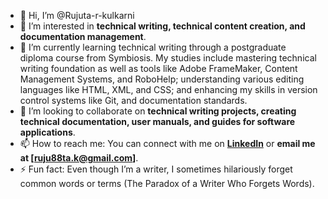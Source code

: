 - 👋 Hi, I’m @Rujuta-r-kulkarni
- 👀 I’m interested in **technical writing, technical content creation, and documentation management**.
- 🌱 I’m currently learning technical writing through a postgraduate diploma course from Symbiosis. My studies include mastering technical writing foundation as well as tools like Adobe FrameMaker, Content Management Systems, and RoboHelp; understanding various editing languages like  HTML, XML, and CSS; and enhancing my skills in version control systems like Git, and documentation standards.
- 💞️ I’m looking to collaborate on **technical writing projects, creating technical documentation, user manuals, and guides for software applications**.
- 📫 How to reach me: You can connect with me on **[LinkedIn](in.linkedin.com/in/rujutarkulkarni)** or **email me at [ruju88ta.k@gmail.com]**.
- ⚡ Fun fact: Even though I’m a writer, I sometimes hilariously forget common words or terms (The Paradox of a Writer Who Forgets Words).

<!---
Rujuta-r-kulkarni/Rujuta-r-kulkarni is a ✨ special ✨ repository because its `README.md` (this file) appears on your GitHub profile.
You can click the Preview link to take a look at your changes.
--->
